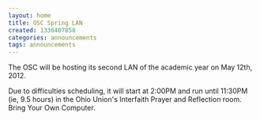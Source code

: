 ```yaml
---
layout: home
title: OSC Spring LAN
created: 1336407858
categories: announcements
tags: announcements
---
```

The OSC will be hosting its second LAN of the academic year on May 12th, 2012.

Due to difficulties scheduling, it will start at 2:00PM and run until 11:30PM (ie, 9.5 hours) in the Ohio Union's Interfaith Prayer and Reflection room.  Bring Your Own Computer.
